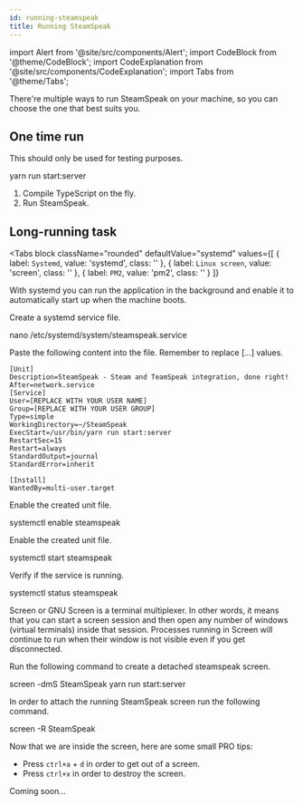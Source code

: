 ```yaml
---
id: running-steamspeak
title: Running SteamSpeak
---
```


import Alert from '@site/src/components/Alert';
import CodeBlock from '@theme/CodeBlock';
import CodeExplanation from '@site/src/components/CodeExplanation';
import Tabs from '@theme/Tabs';

There're multiple ways to run SteamSpeak on your machine, so you can choose the one that best suits you.

## One time run

<Alert type="warning" closable="true">

This should only be used for testing purposes.

</Alert>

<CodeBlock className="language-bash" path="~/SteamSpeak">
  yarn run start:server
</CodeBlock>
<CodeExplanation>
  <ol>
    <li>Compile TypeScript on the fly.</li>
    <li>Run SteamSpeak.</li>
  </ol>
</CodeExplanation>

##  Long-running task

<Tabs
  block
  className="rounded"
  defaultValue="systemd"
  values={[
    { label: `Systemd`, value: 'systemd', class: '' },
    { label: `Linux screen`, value: 'screen', class: '' },
    { label: `PM2`, value: 'pm2', class: '' }
  ]}
>
<TabItem value="systemd">

  With systemd you can run the application in the background and enable it to automatically start up when the machine boots.

  Create a systemd service file.

  <CodeBlock className="language-bash" path="~/SteamSpeak">
    nano /etc/systemd/system/steamspeak.service
  </CodeBlock>

  Paste the following content into the file. Remember to replace [...] values.

  ```systemd title=/etc/systemd/system/steamspeak.service
  [Unit]
  Description=SteamSpeak - Steam and TeamSpeak integration, done right!
  After=network.service
  [Service]
  User=[REPLACE WITH YOUR USER NAME]
  Group=[REPLACE WITH YOUR USER GROUP]
  Type=simple
  WorkingDirectory=~/SteamSpeak
  ExecStart=/usr/bin/yarn run start:server
  RestartSec=15
  Restart=always
  StandardOutput=journal
  StandardError=inherit

  [Install]
  WantedBy=multi-user.target
  ```

  Enable the created unit file.

  <CodeBlock className="language-bash" path="~/SteamSpeak">
    systemctl enable steamspeak
  </CodeBlock>

  Enable the created unit file.

  <CodeBlock className="language-bash" path="~/SteamSpeak">
    systemctl start steamspeak
  </CodeBlock>

  Verify if the service is running.

  <CodeBlock className="language-bash" path="~/SteamSpeak">
    systemctl status steamspeak
  </CodeBlock>
</TabItem>

<TabItem value="screen">

  Screen or GNU Screen is a terminal multiplexer. In other words, it means that you can start a screen session and then open any number of windows (virtual terminals) inside that session. Processes running in Screen will continue to run when their window is not visible even if you get disconnected.

  Run the following command to create a detached steamspeak screen.

  <CodeBlock className="language-bash" path="~/SteamSpeak">
    screen -dmS SteamSpeak yarn run start:server
  </CodeBlock>

  In order to attach the running SteamSpeak screen run the following command.

  <CodeBlock className="language-bash" path="~/SteamSpeak">
    screen -R SteamSpeak
  </CodeBlock>

  Now that we are inside the screen, here are some small PRO tips:

  - Press `ctrl+a` + `d` in order to get out of a screen.
  - Press `ctrl+x` in order to destroy the screen.

</TabItem>

<TabItem value="pm2">
<Alert type="info">
Coming soon...
</Alert>
</TabItem>
</Tabs>
